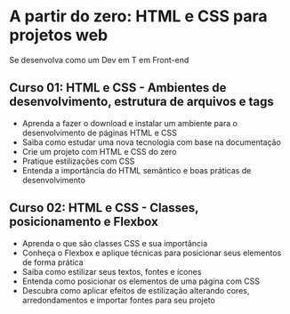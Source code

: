 # A partir do zero: HTML e CSS para projetos web
Se desenvolva como um Dev em T em Front-end

## Curso 01: HTML e CSS - Ambientes de desenvolvimento, estrutura de arquivos e tags
- Aprenda a fazer o download e instalar um ambiente para o desenvolvimento de páginas HTML e CSS
- Saiba como estudar uma nova tecnologia com base na documentação
- Crie um projeto com HTML e CSS do zero
- Pratique estilizações com CSS
- Entenda a importância do HTML semântico e boas práticas de desenvolvimento

## Curso 02: HTML e CSS - Classes, posicionamento e Flexbox
- Aprenda o que são classes CSS e sua importância
- Conheça o Flexbox e aplique técnicas para posicionar seus elementos de forma prática
- Saiba como estilizar seus textos, fontes e ícones
- Entenda como posicionar os elementos de uma página com CSS
- Descubra como aplicar efeitos de estilização alterando cores, arredondamentos e importar fontes para seu projeto